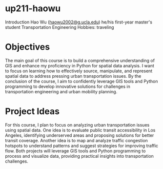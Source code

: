 # up211-haowu
Introduction
Hao Wu (haowu2002@g.ucla.edu)
he/his
first-year master's student 
Transportation Engineering
Hobbies: traveling
# Objectives
The main goal of this course is to build a comprehensive understanding of GIS and enhance my proficiency in Python for spatial data analysis. I want to focus on learning how to effectively source, manipulate, and represent spatial data to address pressing urban transportation issues. By the conclusion of the course, I aim to confidently leverage GIS tools and Python programming to develop innovative solutions for challenges in transportation engineering and urban mobility planning.
# Project Ideas
For this course, I plan to focus on analyzing urban transportation issues using spatial data. One idea is to evaluate public transit accessibility in Los Angeles, identifying underserved areas and proposing solutions for better transit coverage. Another idea is to map and analyze traffic congestion hotspots to understand patterns and suggest strategies for improving traffic flow. Both projects will leverage GIS tools and Python programming to process and visualize data, providing practical insights into transportation challenges.
